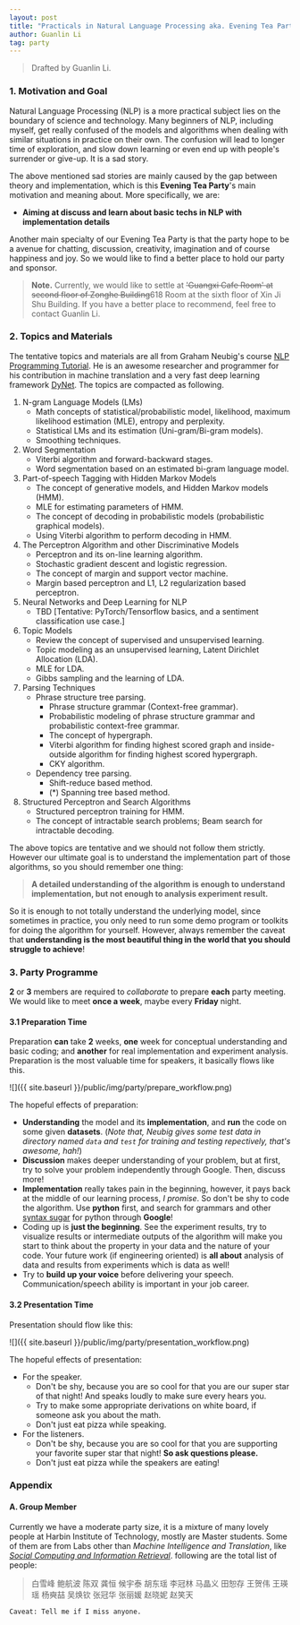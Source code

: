 ```yaml
---
layout: post
title: "Practicals in Natural Language Processing aka. Evening Tea Party"
author: Guanlin Li
tag: party
---
```


>  Drafted by Guanlin Li. 

### 1. Motivation and Goal

Natural Language Processing (NLP) is a more practical subject lies on the boundary of science and technology. Many beginners of NLP, including myself, get really confused of the models and algorithms when dealing with similar situations in practice on their own. The confusion will lead to longer time of exploration, and slow down learning or even end up with people's surrender or give-up. It is a sad story. 

The above mentioned sad stories are mainly caused by the gap between theory and implementation, which is this **Evening Tea Party**'s main motivation and meaning about. More specifically, we are: 

- **Aiming at discuss and learn about basic techs in NLP with implementation details**

Another main specialty of our Evening Tea Party is that the party hope to be a avenue for chatting, discussion, creativity, imagination and of course happiness and joy. So we would like to find a better place to hold our party and sponsor. 

> **Note.** Currently, we would like to settle at <del> 'Guangxi Cafe Room' at second floor of Zonghe Building</del>618 Room at the sixth floor of Xin Ji Shu Building. If you have a better place to recommend, feel free to contact Guanlin Li.

### 2. Topics and Materials

The tentative topics and materials are all from Graham Neubig's course [NLP Programming Tutorial](https://github.com/neubig/nlptutorial). He is an awesome researcher and programmer for his contribution in machine translation and a very fast deep learning framework [DyNet](http://dynet.io/). The topics are compacted as following. 

1. N-gram Language Models (LMs)
   - Math concepts of statistical/probabilistic model, likelihood, maximum likelihood estimation (MLE), entropy and perplexity. 
   - Statistical LMs and its estimation (Uni-gram/Bi-gram models). 
   - Smoothing techniques. 
2. Word Segmentation
   - Viterbi algorithm and forward-backward stages. 
   - Word segmentation based on an estimated bi-gram language model. 
3. Part-of-speech Tagging with Hidden Markov Models
   - The concept of generative models, and Hidden Markov models (HMM). 
   - MLE for estimating parameters of HMM. 
   - The concept of decoding in probabilistic models (probabilistic graphical models). 
   - Using Viterbi algorithm to perform decoding in HMM. 
4. The Perceptron Algorithm and other Discriminative Models
   - Perceptron and its on-line learning algorithm. 
   - Stochastic gradient descent and logistic regression. 
   - The concept of margin and support vector machine. 
   - Margin based perceptron and L1, L2 regularization based perceptron. 
5. Neural Networks and Deep Learning for NLP
   - TBD [Tentative: PyTorch/Tensorflow basics, and a sentiment classification use case.]
6. Topic Models
   - Review the concept of supervised and unsupervised learning. 
   - Topic modeling as an unsupervised learning, Latent Dirichlet Allocation (LDA). 
   - MLE for LDA. 
   - Gibbs sampling and the learning of LDA. 
7. Parsing Techniques
   - Phrase structure tree parsing. 
     - Phrase structure grammar (Context-free grammar). 
     - Probabilistic modeling of phrase structure grammar and probabilistic context-free grammar. 
     - The concept of hypergraph. 
     - Viterbi algorithm for finding highest scored graph and inside-outside algorithm for finding highest scored hypergraph. 
     - CKY algorithm. 
   - Dependency tree parsing. 
     - Shift-reduce based method. 
     - (*) Spanning tree based method. 
8. Structured Perceptron and Search Algorithms
   - Structured perceptron training for HMM. 
   - The concept of intractable search problems; Beam search for intractable decoding. 

The above topics are tentative and we should not follow them strictly. However our ultimate goal is to understand the implementation part of those algorithms, so you should remember one thing: 

> **A detailed understanding of the algorithm is enough to understand implementation, but not enough to analysis experiment result.** 

So it is enough to not totally understand the underlying model, since sometimes in practice, you only need to run some demo program or toolkits for doing the algorithm for yourself. However, always remember the caveat that **understanding is the most beautiful thing in the world that you should struggle to achieve**! 

### 3. Party Programme

**2** or **3** members are required to *collaborate* to prepare **each** party meeting. We would like to meet **once a week**, maybe every **Friday** night. 

#### 3.1 Preparation Time

Preparation **can** take **2** weeks, **one** week for conceptual understanding and basic coding; and **another** for real implementation and experiment analysis. Preparation is the most valuable time for speakers, it basically flows like this. 

![]({{ site.baseurl }}/public/img/party/prepare_workflow.png)

The hopeful effects of preparation: 

- **Understanding** the model and its **implementation**, and **run** the code on some given **datasets**. (*Note that, Neubig gives some test data in directory named `data` and `test` for training and testing repectively, that's awesome, hah!*)
- **Discussion** makes deeper understanding of your problem, but at first, try to solve your problem independently through Google. Then, discuss more!
- **Implementation** really takes pain in the beginning, however, it pays back at the middle of our learning process, *I promise*. So don't be shy to code the algorithm. Use **python** first, and search for grammars and other [syntax sugar](https://zh.wikipedia.org/zh-hans/%E8%AF%AD%E6%B3%95%E7%B3%96) for python through **Google**! 
- Coding up is **just the beginning**. See the experiment results, try to visualize results or intermediate outputs of the algorithm will make you start to think about the property in your data and the nature of your code. Your future work (if engineering oriented) is **all about** analysis of data and results from experiments which is data as well! 
- Try to **build up your voice** before delivering your speech. Communication/speech ability is important in your job career. 

#### 3.2 Presentation Time

Presentation should flow like this: 

![]({{ site.baseurl }}/public/img/party/presentation_workflow.png)

The hopeful effects of presentation: 

- For the speaker. 
  - Don't be shy, because you are so cool for that you are our super star of that night! And speaks loudly to make sure every hears you. 
  - Try to make some appropriate derivations on white board, if someone ask you about the math. 
  - Don't just eat pizza while speaking. 
- For the listeners. 
  - Don't be shy, because you are so cool for that you are supporting your favorite super star that night! **So ask questions please.** 
  - Don't just eat pizza while the speakers are eating! 

### Appendix

#### A. Group Member

Currently we have a moderate party size, it is a mixture of many lovely people at Harbin Institute of Technology, mostly are Master students. Some of them are from Labs other than *Machine Intelligence and Translation*, like [*Social Computing and Information Retrieval*](http://ir.hit.edu.cn/). following are the total list of people: 

> 白雪峰 鲍航波 陈双 龚恒 候宇泰 胡东瑶 李冠林 马晶义 田恕存 王贺伟 王瑛瑶 杨奭喆 吴焕钦 张冠华 张丽媛 赵晓妮 赵笑天 

`Caveat: Tell me if I miss anyone.`